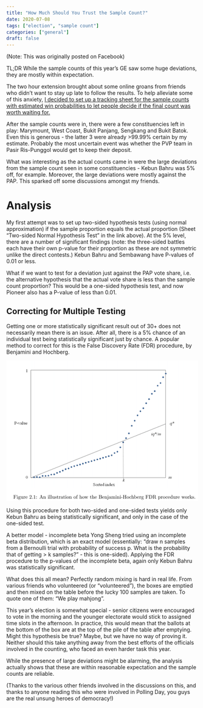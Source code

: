 ```yaml
---
title: "How Much Should You Trust the Sample Count?"
date: 2020-07-08
tags: ["election", "sample count"]
categories: ["general"]
draft: false
---
```


(Note: This was originally posted on Facebook)

TL;DR While the sample counts of this year’s GE saw some huge deviations, they are mostly within expectation.

The two hour extension brought about some online groans from friends who didn’t want to stay up late to follow the results. To help alleviate some of this anxiety, [I decided to set up a tracking sheet for the sample counts with estimated win probabilities to let people decide if the final count was worth waiting for.](https://docs.google.com/spreadsheets/d/198pBnso8oFpNSB2vNOSi-Cv5ZtIZl7lPvdk0_syZd6M/)

After the sample counts were in, there were a few constituencies left in play: Marymount, West Coast, Bukit Panjang, Sengkang and Bukit Batok. Even this is generous - the latter 3 were already >99.99% certain by my estimate. Probably the most uncertain event was whether the PVP team in Pasir Ris-Punggol would get to keep their deposit.

What was interesting as the actual counts came in were the large deviations from the sample count seen in some constituencies - Kebun Bahru was 5% off, for example. Moreover, the large deviations were mostly against the PAP. This sparked off some discussions amongst my friends.

# Analysis
My first attempt was to set up two-sided hypothesis tests (using normal approximation) if the sample proportion equals the actual proportion (Sheet “Two-sided Normal Hypothesis Test” in the link above). At the 5% level, there are a number of significant findings (note: the three-sided battles each have their own p-value for their proportion as these are not symmetric unlike the direct contests.) Kebun Bahru and Sembawang have P-values of 0.01 or less.

What if we want to test for a deviation just against the PAP vote share, i.e. the alternative hypothesis that the actual vote share is less than the sample count proportion? This would be a one-sided hypothesis test, and now Pioneer also has a P-value of less than 0.01.

## Correcting for Multiple Testing
Getting one or more statistically significant result out of 30+ does not necessarily mean there is an issue. After all, there is a 5% chance of an individual test being statistically significant just by chance. A popular method to correct for this is the False Discovery Rate (FDR) procedure, by Benjamini and Hochberg.

![Elo Formula](/images/bh_fdr.png)

Using this procedure for both two-sided and one-sided tests yields only Kebun Bahru as being statistically significant, and only in the case of the one-sided test.

A better model - incomplete beta
Yong Sheng tried using an incomplete beta distribution, which is an exact model (essentially: “draw n samples from a Bernoulli trial with probability of success p.  What is the probability that of getting > k samples?” - this is one-sided). Applying the FDR procedure to the p-values of the incomplete beta, again only Kebun Bahru was statistically significant.

What does this all mean?
Perfectly random mixing is hard in real life. From various friends who volunteered (or “volunteered”), the boxes are emptied and then mixed on the table before the lucky 100 samples are taken. To quote one of them: “We play mahjong”.

This year’s election is somewhat special - senior citizens were encouraged to vote in the morning and the younger electorate would stick to assigned time slots in the afternoon. In practice, this would mean that the ballots at the bottom of the box are at the top of the pile of the table after emptying. Might this hypothesis be true? Maybe, but we have no way of proving it. Neither should this take anything away from the best efforts of the officials involved in the counting, who faced an even harder task this year.

While the presence of large deviations might be alarming, the analysis actually shows that these are within reasonable expectation and the sample counts are reliable.

(Thanks to the various other friends involved in the discussions on this, and thanks to anyone reading this who were involved in Polling Day, you guys are the real unsung heroes of democracy!)

